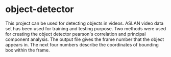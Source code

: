 # object-detector
This project can be used for detecting objects in videos. ASLAN video data set has been used for training and testing purpose.
Two methods were used for creating the object detector pearson's correlation and principal component analysis.
The output file gives the frame number that the object appears in. The next four numbers	describe the coordinates of bounding box within the frame.
